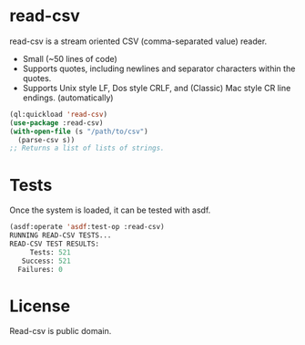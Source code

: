 read-csv
========

read-csv is a stream oriented CSV (comma-separated value) reader.

   * Small (~50 lines of code)
   * Supports quotes, including newlines and separator characters within the quotes.
   * Supports Unix style LF, Dos style CRLF, and (Classic) Mac style CR line endings. (automatically)

```lisp
(ql:quickload 'read-csv)
(use-package :read-csv)
(with-open-file (s "/path/to/csv")
  (parse-csv s))
;; Returns a list of lists of strings.
```

Tests
============

Once the system is loaded, it can be tested with asdf. 

```lisp
(asdf:operate 'asdf:test-op :read-csv)
RUNNING READ-CSV TESTS...
READ-CSV TEST RESULTS:
     Tests: 521
   Success: 521
  Failures: 0
```

License 
==========

Read-csv is public domain.
